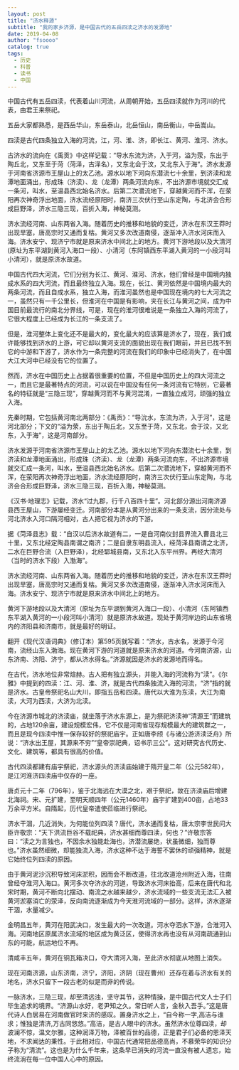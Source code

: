 ```yaml
---
layout: post
title: "济水释源"
subtitle: "我的家乡济源，是中国古代的五岳四渎之济水的发源地"
date: 2019-04-08 
author: "fsoooo"
catalog: true
tags:
  - 历史
  - 科普
  - 读书
  - 中国
---
```


中国古代有五岳四渎，代表着山川河流，从周朝开始，五岳四渎就作为河川的代表，由君王来祭祀。

五岳大家都熟悉，是西岳华山，东岳泰山，北岳恒山，南岳衡山，中岳嵩山。

四渎是古代四条独立入海的河流，江，河、淮、济，即长江、黄河、淮河、济水。

古济水的流向在《禹贡》中这样记载：“导水东流为济，入于河，溢为荥，东出于陶丘北，又东至于菏（菏泽，古泽名），又东北会于汶，又北东入于海“。济水发源于河南省济源市王屋山上的太乙池。源水以地下河向东潜流七十余里，到济渎和龙潭地面涌出，形成珠（济渎）、龙（龙潭）两条河流向东，不出济源市境就交汇成一条河，叫水，至温县西北始名济水。后第二次潜流地下，穿越黄河而不浑，在荥阳再次神奇浮出地面，济水流经原阳时，南济三次伏行至山东定陶，与北济会合形成巨野泽，济水三隐三现，百折入海，神秘莫测。

济水流经河南、山东两省入海。随着历史的推移和地貌的变迁，济水在东汉王莽时出现旱塞，唐高宗时又通而复枯。黄河又多次改道南侵，逐渐冲入济水河床而入海。济水安宁、现济宁市就是原来济水中间北上的地方。黄河下游地段以及大清河(原址为东平湖到黄河入海口一段）、小清河（东阿镇西东平湖入黄河的一小段河叫小清河），就是原济水故道。







中国古代四大河流，它们分别为长江、黄河、淮河、济水，他们曾经是中国境内独成水系的四大河流，而且最终独立入海。现在，长江、黄河依然是中国境内最大的两条河流，而且自成水系，独立入海，而淮河虽然也是中国现在境内的七大河流之一，虽然只有一千公里长，但淮河在中国是有影响，夹在长江与黄河之间，成为中国目前最流行的南北分界线，可是，现在的淮河很难说是一条独立入海的河流了，它很大程度上已经成为长江的一条支流了。







但是，淮河整体上变化还不是最大的，变化最大的应该算是济水了，现在，我们或许能够找到济水的上游，可它却以黄河支流的面貌出现在我们眼前，并且已找不到它的中游和下游了，济水作为一条完整的河流在我们的印象中已经消失了，在中国大江大河中已经没有它的位置了。

然而，济水在中国历史上占据着很重要的位置，不但是中国历史上的四大河流之一，而且它是最著特点的河流，可以说在中国没有任何一条河流有它特别，它最著名的特征就是“三隐三现”，穿越黄河而不与黄河混淆，一直独立成河，顽强的独立入海。

先秦时期，它包括黄河南北两部分：《禹贡》：“导沇水，东流为济，入于河”，这是河北部分；下文的“溢为荥，东出于陶丘北，又东至于菏，又东北，会于汶，又北东，入于海”，这是河南部分。

济水发源于河南省济源市王屋山上的太乙池。源水以地下河向东潜流七十余里，到济渎和龙潭地面涌出，形成珠（济渎）、龙（龙潭）两条河流向东，不出济源市境就交汇成一条河，叫水，至温县西北始名济水。后第二次潜流地下，穿越黄河而不浑，在荥阳再次神奇浮出地面，济水流经原阳时，南济三次伏行至山东定陶，与北济会合形成巨野泽，济水三隐三现，百折入海，神秘莫测。







《汉书·地理志》记载，济水“过九郡，行千八百四十里”。河北部分源出河南济源县西王屋山，下游屡经变迁。河南部分本是从黄河分出来的一条支流，因分流处与河北济水入河口隔河相对，古人把它视为济水的下游。

据《菏泽县志》载：“自汉以后济水故道有二，一是自河南仪封县界流入曹县北三十里，又东北经定陶县南谓之南济；二是自隶东明县流入，经菏泽县南谓之北济，二水在巨野合流（入巨野泽），北经郓城县南，又东北入东平州界。再经大清河（当时的济水下段）入渤海”。







济水流经河南、山东两省入海。随着历史的推移和地貌的变迁，济水在东汉王莽时出现旱塞，唐高宗时又通而复枯。黄河又多次改道南侵，逐渐冲入济水河床而入海。济水安宁、现济宁市就是原来济水中间北上的地方。

黄河下游地段以及大清河（原址为东平湖到黄河入海口一段）、小清河（东阿镇西东平湖入黄河的一小段河叫小清河）就是原济水故道。现处于黄河岸边的山东省境内的济阳县和济南市，就是最好的明证。

翻开《现代汉语词典》（修订本）第595页就写着：“济水，古水名，发源于今河南，流经山东入渤海。现在黄河下游的河道就是原来济水的河道。今河南济源，山东济南、济阳、济宁，都从济水得名。”济源就因是济水的发源地而得名。

在古代，济水地位非常煊赫。古人把有独立源头，并能入海的河流称为“渎”。《尔雅》中提到的四渎：江、河、淮、济，就是古代四条独流入海的河流，“济”指的就是济水。古皇帝祭祀名山大川，即指五岳和四渎。唐代以大淮为东渎，大江为南渎，大河为西渎，大济为北渎。

今在济源市城北的济渎庙，就坐落于济水东源上，是为祭祀济渎神“清源王”而建筑的，占地120余亩，建设规模宏伟，它不仅是河南省现存规模最大的建筑群之一，而且是现今四渎中惟一保存较好的祭祀庙宇。正如唐李颀《与诸公游济渎泛舟》所说：“济水出王屋，其源来不穷”“皇帝崇祀典，诏书示三公”。这对研究古代历史、文化、建筑等，都具有很高的价值。







古代四渎都建有庙宇祭祀，济水源头的济渎庙始建于隋开皇二年（公元582年），是江河淮济四渎庙中仅存的一座。

唐贞元十二年（796年），鉴于北海远在大漠之北，艰于祭祀，故在济渎庙后增建北海祠。宋、元扩建，至明天顺四年（公元1460年）庙宇扩建到400亩，占地33万余平方米。自隋起，历代皇帝遣使莅临进行祭祀。

济水干涸，几近消失，为何能位列四渎？唐代，济水通而复枯，唐太宗李世民问大臣许敬宗：“天下洪流巨谷不载祀典，济水甚细而尊四渎，何也？”许敬宗答曰：“渎之为言独也，不因余水独能赴海也，济潜流屡绝，状虽微细，独而尊也。”济水虽然细微，却能独流入海，济水这种不达于海誓不罢休的顽强精神，就是它始终位列四渎的原因。

由于黄河泥沙沉积导致河床淤积，因而会不断改道，往北改道沧州附近入海，往南曾经夺淮河入海口。黄河多次夺济水的河道，导致济水河床抬高，后来在唐代和北宋时期，黄河不断向北摆动、南流之水越来越少，济水流域的一些支流无法汇入被黄河淤塞消亡的荥泽，反向南流逐渐成为今天淮河流域的一部分。这样，济水逐渐干涸，水量减少。

金明昌五年，黄河在阳武决口，发生最大的一次改道。河水夺泗水下游，合淮河入海。河南地区原属济水流域的地区成为黄泛区，使得济水再也没有从河南疏通到山东的可能，航运地位不再。

清咸丰五年，黄河在铜瓦箱决口，夺大清河入海，至此济水彻底从地图上消失。

现在河南济源，山东济南，济宁，济阳，济阴（现在曹州）还存在着与济水有关的地名，济水只留下一段古老的似是而非的传说。

一脉济水，三隐三现，却至清远浊，坚守其节，这种情操，是中国古代文人士子们毕生追求的境界。“济源山水好，老尹知之久。常日听人言，金秋入吾手。”这是唐代诗人白居易在河南做官时来济的感叹。置身济水之上，“自今称一字,高洁与谁求；惟独是清济,万古同悠悠。”高洁，是古人眼中的济水。虽然济水位尊四渎，却波澜不惊，温文尔雅，这种润泽万物，泽被百世的品德，正是君子们必备的恩泽天地，不求闻达的秉性。于此相对应，中国古代通常把品德高尚，不慕荣华的知识分子称为“清流”。这也是为什么千年来，这条早已消失的河流一直没有被人遗忘，始终流淌在每一位中国人心中的原因。
